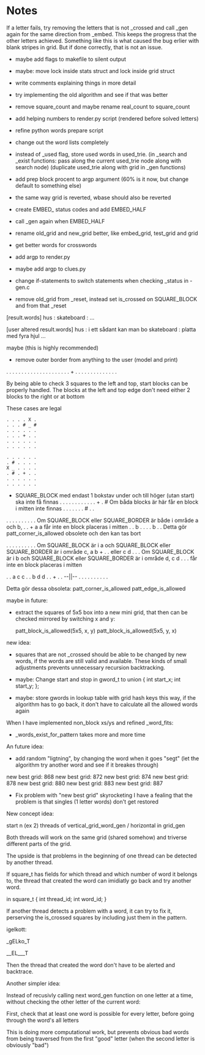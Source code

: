 # Notes

If a letter fails, try removing the letters that is not _crossed and call _gen again for the same direction from _embed.
This keeps the progress that the other letters achieved. Something like this is what caused the bug erlier with blank stripes in grid. But if done correctly, that is not an issue.

- maybe add flags to makefile to silent output
- maybe: move lock inside stats struct and lock inside grid struct
- write comments explaining things in more detail
- try implementing the old algorithm and see if that was better

- remove square_count and maybe rename real_count to square_count
- add helping numbers to render.py script (rendered before solved letters)
- refine python words prepare script
- change out the word lists completely
- instead of _used flag, store used words in used_trie.
  (in _search and _exist functions: pass along the current used_trie node along with search node)
  (duplicate used_trie along with grid in _gen functions)
- add prep block procent to argp argument (60% is it now, but change default to something else)

- the same way grid is reverted, wbase should also be reverted
- create EMBED_ status codes and add EMBED_HALF
- call _gen again when EMBED_HALF
- rename old_grid and new_grid better, like embed_grid, test_grid and grid

- get better words for crosswords

- add argp to render.py
- maybe add argp to clues.py

- change if-statements to switch statements when checking _status in -gen.c
- remove old_grid from _reset, instead set is_crossed on SQUARE_BLOCK and from that _reset

[result.words]
hus        :
skateboard :
...

[user altered result.words]
hus        : i ett sådant kan man bo
skateboard : platta med fyra hjul
...

maybe (this is highly recommended)
- remove outer border from anything to the user (model and print)

. . . . . .
. . . . . .
. . . . . .
. . . + . .
. . . . . .
. . . . . .

By being able to check 3 squares to the left and top,
start blocks can be properly handled.
The blocks at the left and top edge don't need either 2 blocks to the right or at bottom

These cases are legal

```
. . . . X .
. . . # _ #
. . . . . .
. . . + . .
. . . . . .
. . . . . .

. . . . . .
. # . . . .
X _ . . . .
. # . + . .
. . . . . .
. . . . . .
```

- SQUARE_BLOCK med endast 1 bokstav under och till höger (utan start) ska inte få finnas
. . . . .
. . . . .
. . + . # Om båda blocks är här får en block i mitten inte finnas
. . . . .
. . # . .

. . . . .
. . . . . Om SQUARE_BLOCK eller SQUARE_BORDER är både i område a och b,
. . + a a får inte en block placeras i mitten
. . b . .
. . b . . Detta gör patt_corner_is_allowed obsolete och den kan tas bort


. . . . .
. . . . . Om SQUARE_BLOCK är i a och SQUARE_BLOCK eller SQUARE_BORDER är i område c,
a b + . . eller
c d . . . Om SQUARE_BLOCK är i b och SQUARE_BLOCK eller SQUARE_BORDER är i område d,
c d . . . får inte en block placeras i mitten

. . a c c
. . b d d
. . + . . --||--
. . . . .
. . . . .

Detta gör dessa obsoleta:
patt_corner_is_allowed
patt_edge_is_allowed


maybe in future:
- extract the squares of 5x5 box into a new mini grid,
  that then can be checked mirrored by switching x and y:

  patt_block_is_allowed(5x5, x, y)
  patt_block_is_allowed(5x5, y, x)


new idea:
- squares that are not _crossed should be able to be changed by new words,
  if the words are still valid and available.
  These kinds of small adjustments prevents unnecessary recursion backtracking.

- maybe: Change start and stop in gword_t to
union
{
  int start_x;
  int start_y;
};

- maybe: store gwords in lookup table with grid hash keys
this way, if the algorithm has to go back,
it don't have to calculate all the allowed words again


When I have implemented non_block xs/ys and refined _word_fits:
- _words_exist_for_pattern takes more and more time


An future idea:

- add random "ligtning", by changing the word when it goes "segt"
  (let the algorithm try another word and see if it breakes through)


new best grid: 868
new best grid: 872
new best grid: 874
new best grid: 878
new best grid: 880
new best grid: 883
new best grid: 887

- Fix problem with "new best grid" skyrocketing
I have a fealing that the problem is that singles (1 letter words) don't get restored

New concept idea:

start n (ex 2) threads of vertical_grid_word_gen / horizontal in grid_gen

Both threads will work on the same grid (shared somehow) and triverse
different parts of the grid.

The upside is that problems in the beginning of one thread can be detected by another thread.

If square_t has fields for which thread and which number of word it belongs to,
the thread that created the word can imidiatly go back and try another word.

in square_t
{
  int thread_id;
  int word_id;
}

If another thread detects a problem with a word, it can try to fix it,
perserving the is_crossed squares by including just them in the pattern.

igelkott:

_gELko_T

__EL___T

Then the thread that created the word don't have to be alerted and backtrace.



Another simpler idea:

Instead of recusivly calling next word_gen function on one letter at a time,
without checking the other letter of the current word:

First, check that at least one word is possible for every letter, before
going through the word's all letters

This is doing more computational work, but prevents obvious bad words from 
being traversed from the first "good" letter
(when the second letter is obviously "bad")
